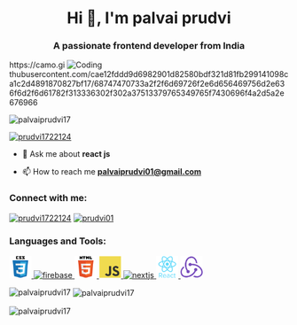 <h1 align="center">Hi 👋, I'm palvai prudvi</h1>
<h3 align="center">A passionate frontend developer from India</h3>
<img align="right" alt="Coding" width="400" src=""/>
https://camo.githubusercontent.com/cae12fddd9d6982901d82580bdf321d81fb299141098ca1c2d4891870827bf17/68747470733a2f2f6d69726f2e6d656469756d2e636f6d2f6d61782f313336302f302a37513379765349765f7430696f4a2d5a2e676966
<p align="left"> <img src="https://komarev.com/ghpvc/?username=palvaiprudvi17&label=Profile%20views&color=0e75b6&style=flat" alt="palvaiprudvi17" /> </p>

<p align="left"> <a href="https://twitter.com/prudvi1722124" target="blank"><img src="https://img.shields.io/twitter/follow/prudvi1722124?logo=twitter&style=for-the-badge" alt="prudvi1722124" /></a> </p>

- 💬 Ask me about **react js**

- 📫 How to reach me **palvaiprudvi01@gmail.com**

<h3 align="left">Connect with me:</h3>
<p align="left">
<a href="https://twitter.com/prudvi1722124" target="blank"><img align="center" src="https://raw.githubusercontent.com/rahuldkjain/github-profile-readme-generator/master/src/images/icons/Social/twitter.svg" alt="prudvi1722124" height="30" width="40" /></a>
<a href="https://instagram.com/prudvi01" target="blank"><img align="center" src="https://raw.githubusercontent.com/rahuldkjain/github-profile-readme-generator/master/src/images/icons/Social/instagram.svg" alt="prudvi01" height="30" width="40" /></a>
</p>

<h3 align="left">Languages and Tools:</h3>
<p align="left"> <a href="https://www.w3schools.com/css/" target="_blank" rel="noreferrer"> <img src="https://raw.githubusercontent.com/devicons/devicon/master/icons/css3/css3-original-wordmark.svg" alt="css3" width="40" height="40"/> </a> <a href="https://firebase.google.com/" target="_blank" rel="noreferrer"> <img src="https://www.vectorlogo.zone/logos/firebase/firebase-icon.svg" alt="firebase" width="40" height="40"/> </a> <a href="https://www.w3.org/html/" target="_blank" rel="noreferrer"> <img src="https://raw.githubusercontent.com/devicons/devicon/master/icons/html5/html5-original-wordmark.svg" alt="html5" width="40" height="40"/> </a> <a href="https://developer.mozilla.org/en-US/docs/Web/JavaScript" target="_blank" rel="noreferrer"> <img src="https://raw.githubusercontent.com/devicons/devicon/master/icons/javascript/javascript-original.svg" alt="javascript" width="40" height="40"/> </a> <a href="https://nextjs.org/" target="_blank" rel="noreferrer"> <img src="https://cdn.worldvectorlogo.com/logos/nextjs-2.svg" alt="nextjs" width="40" height="40"/> </a> <a href="https://reactjs.org/" target="_blank" rel="noreferrer"> <img src="https://raw.githubusercontent.com/devicons/devicon/master/icons/react/react-original-wordmark.svg" alt="react" width="40" height="40"/> </a> <a href="https://redux.js.org" target="_blank" rel="noreferrer"> <img src="https://raw.githubusercontent.com/devicons/devicon/master/icons/redux/redux-original.svg" alt="redux" width="40" height="40"/> </a> </p>

<p><img align="left" src="https://github-readme-stats.vercel.app/api/top-langs?username=palvaiprudvi17&show_icons=true&locale=en&layout=compact" alt="palvaiprudvi17" /></p>

<p>&nbsp;<img align="center" src="https://github-readme-stats.vercel.app/api?username=palvaiprudvi17&show_icons=true&locale=en" alt="palvaiprudvi17" /></p>

<p><img align="center" src="https://github-readme-streak-stats.herokuapp.com/?user=palvaiprudvi17&" alt="palvaiprudvi17" /></p>
